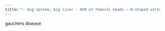 ```yaml
---
title: "- big spleen, big liver - AVN of femoral heads - H-shaped vertebra - Erlenmeyer flask shaped femurs - bone infarcts"
---
```

gauchers disease

